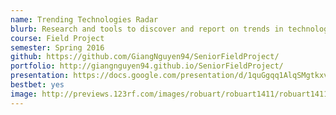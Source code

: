```yaml
---
name: Trending Technologies Radar
blurb: Research and tools to discover and report on trends in technology by mining social media and other publicly available data.
course: Field Project
semester: Spring 2016
github: https://github.com/GiangNguyen94/SeniorFieldProject/
portfolio: http://giangnguyen94.github.io/SeniorFieldProject/
presentation: https://docs.google.com/presentation/d/1quGgqq1AlqSMgtkxvwH4pcnWwp6-4HdjbLmVXeubaUE/edit?usp=sharing
bestbet: yes
image: http://previews.123rf.com/images/robuart/robuart1411/robuart141100142/33567965-Office-teamwork-workers-business-management-meeting-and-brainstorming-on-square-table-in-top-view-fl-Stock-Vector.jpg
---
```

